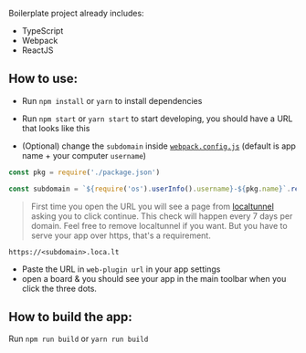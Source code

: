 Boilerplate project already includes:

- TypeScript
- Webpack
- ReactJS

## How to use:

- Run `npm install` or `yarn` to install dependencies
- Run `npm start` or `yarn start` to start developing, you should have a URL that looks like this

- (Optional) change the `subdomain` inside [`webpack.config.js`](./webpack.config.js) (default is app name + your computer `username`)

<!-- prettier-ignore-start-->
```js
const pkg = require('./package.json')

const subdomain = `${require('os').userInfo().username}-${pkg.name}`.replace(/(\s|\.)+/g, '-').toLowerCase()
```
<!-- prettier-ignore-end-->

> First time you open the URL you will see a page from [localtunnel](https://loca.lt/) asking you to click continue.
> This check will happen every 7 days per domain. Feel free to remove localtunnel if you want. But you have to serve your app over https, that's a requirement.

```
https://<subdomain>.loca.lt
```

- Paste the URL in `web-plugin url` in your app settings
- open a board & you should see your app in the main toolbar when you click the
  three dots.

## How to build the app:

Run `npm run build` or `yarn run build`
